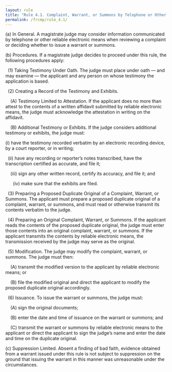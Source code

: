 ```yaml
---
layout: rule
title: "Rule 4.1. Complaint, Warrant, or Summons by Telephone or Other Reliable Electronic Means"
permalink: /frcmp/rule_4.1/
---
```


(a) In General. A magistrate judge may consider information communicated by telephone or other reliable electronic means when reviewing a complaint or deciding whether to issue a warrant or summons.


(b) Procedures. If a magistrate judge decides to proceed under this rule, the following procedures apply:


&nbsp;&nbsp;(1) Taking Testimony Under Oath. The judge must place under oath — and may examine — the applicant and any person on whose testimony the application is based.


&nbsp;&nbsp;(2) Creating a Record of the Testimony and Exhibits.


&nbsp;&nbsp;&nbsp;&nbsp;(A) Testimony Limited to Attestation. If the applicant does no more than attest to the contents of a written affidavit submitted by reliable electronic means, the judge must acknowledge the attestation in writing on the affidavit.


&nbsp;&nbsp;&nbsp;&nbsp;(B) Additional Testimony or Exhibits. If the judge considers additional testimony or exhibits, the judge must:


(i) have the testimony recorded verbatim by an electronic recording device, by a court reporter, or in writing;


&nbsp;&nbsp;(ii) have any recording or reporter’s notes transcribed, have the transcription certified as accurate, and file it;


&nbsp;&nbsp;&nbsp;&nbsp;(iii) sign any other written record, certify its accuracy, and file it; and


&nbsp;&nbsp;&nbsp;&nbsp;&nbsp;&nbsp;(iv) make sure that the exhibits are filed.


&nbsp;&nbsp;(3) Preparing a Proposed Duplicate Original of a Complaint, Warrant, or Summons. The applicant must prepare a proposed duplicate original of a complaint, warrant, or summons, and must read or otherwise transmit its contents verbatim to the judge.


&nbsp;&nbsp;(4) Preparing an Original Complaint, Warrant, or Summons. If the applicant reads the contents of the proposed duplicate original, the judge must enter those contents into an original complaint, warrant, or summons. If the applicant transmits the contents by reliable electronic means, the transmission received by the judge may serve as the original.


&nbsp;&nbsp;(5) Modification. The judge may modify the complaint, warrant, or summons. The judge must then:


&nbsp;&nbsp;&nbsp;&nbsp;(A) transmit the modified version to the applicant by reliable electronic means; or


&nbsp;&nbsp;&nbsp;&nbsp;(B) file the modified original and direct the applicant to modify the proposed duplicate original accordingly.


&nbsp;&nbsp;(6) Issuance. To issue the warrant or summons, the judge must:


&nbsp;&nbsp;&nbsp;&nbsp;(A) sign the original documents;


&nbsp;&nbsp;&nbsp;&nbsp;(B) enter the date and time of issuance on the warrant or summons; and


&nbsp;&nbsp;&nbsp;&nbsp;(C) transmit the warrant or summons by reliable electronic means to the applicant or direct the applicant to sign the judge’s name and enter the date and time on the duplicate original.


(c) Suppression Limited. Absent a finding of bad faith, evidence obtained from a warrant issued under this rule is not subject to suppression on the ground that issuing the warrant in this manner was unreasonable under the circumstances.